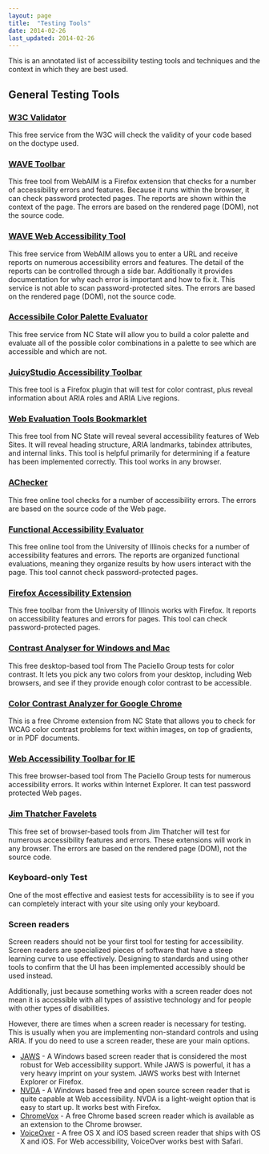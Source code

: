 ```yaml
---
layout: page
title:  "Testing Tools"
date: 2014-02-26
last_updated: 2014-02-26
---
```


This is an annotated list of accessibility testing tools and techniques and the context in which they are best used.

General Testing Tools
---------------------

### [W3C Validator](http://validator.w3.org/)

This free service from the W3C will check the validity of your code based on the doctype used.

### [WAVE Toolbar](http://wave.webaim.org/toolbar)

This free tool from WebAIM is a Firefox extension that checks for a number of accessibility errors and features. Because it runs within the browser, it can check password protected pages. The reports are shown within the context of the page. The errors are based on the rendered page (DOM), not the source code.

### [WAVE Web Accessibility Tool](http://wave.webaim.org/>)

This free service from WebAIM allows you to enter a URL and receive reports on numerous accessibility errors and features. The detail of the reports can be controlled through a side bar. Additionally it provides documentation for why each error is important and how to fix it. This service is not able to scan password-protected sites. The errors are based on the rendered page (DOM), not the source code.

### [Accessibile Color Palette Evaluator](http://go.ncsu.edu/accessible-color-palette)

This free service from NC State will allow you to build a color palette and evaluate all of the possible color combinations in a palette to see which are accessible and which are not.

### [JuicyStudio Accessibility Toolbar](https://addons.mozilla.org/en-US/firefox/addon/juicy-studio-accessibility-too/)

This free tool is a Firefox plugin that will test for color contrast, plus reveal information about ARIA roles and ARIA Live regions.

### [Web Evaluation Tools Bookmarklet](http://accessibility.oit.ncsu.edu/tools/web-evaluation-tools/)

This free tool from NC State will reveal several accessibility features of Web Sites. It will reveal heading structure, ARIA landmarks, tabindex attributes, and internal links. This tool is helpful primarily for determining if a feature has been implemented correctly. This tool works in any browser.

### [AChecker](http://achecker.ca/checker/index.php)

This free online tool checks for a number of accessibility errors. The errors are based on the source code of the Web page.

### [Functional Accessibility Evaluator](http://fae.cita.uiuc.edu/)

This free online tool from the University of Illinois checks for a number of accessibility features and errors. The reports are organized functional evaluations, meaning they organize results by how users interact with the page. This tool cannot check password-protected pages.

### [Firefox Accessibility Extension](http://firefox.cita.illinois.edu/)

This free toolbar from the University of Illinois works with Firefox. It reports on accessibility features and errors for pages. This tool can check password-protected pages.

### [Contrast Analyser for Windows and Mac](http://www.paciellogroup.com/resources/contrastAnalyser)

This free desktop-based tool from The Paciello Group tests for color contrast. It lets you pick any two colors from your desktop, including Web browsers, and see if they provide enough color contrast to be accessible.

### [Color Contrast Analyzer for Google Chrome](http://accessibility.oit.ncsu.edu/tools/color-contrast-chrome/)

This is a free Chrome extension from NC State that allows you to check for WCAG color contrast problems for text within images, on top of gradients, or in PDF documents.

### [Web Accessibility Toolbar for IE](http://www.paciellogroup.com/resources/wat/ie)

This free browser-based tool from The Paciello Group tests for numerous accessibility errors. It works within Internet Explorer. It can test password protected Web pages.

### [Jim Thatcher Favelets](http://jimthatcher.com/favelets/)

This free set of browser-based tools from Jim Thatcher will test for numerous accessibility features and errors. These extensions will work in any browser. The errors are based on the rendered page (DOM), not the source code.

### Keyboard-only Test

One of the most effective and easiest tests for accessibility is to see if you can completely interact with your site using only your keyboard.

### Screen readers

Screen readers should not be your first tool for testing for accessibility. Screen readers are specialized pieces of software that have a steep learning curve to use effectively. Designing to standards and using other tools to confirm that the UI has been implemented accessibly should be used instead.

Additionally, just because something works with a screen reader does not mean it is accessible with all types of assistive technology and for people with other types of disabilities.

However, there are times when a screen reader is necessary for testing. This is usually when you are implementing non-standard controls and using ARIA. If you do need to use a screen reader, these are your main options.

-   [JAWS](http://www.freedomscientific.com/products/fs/jaws-product-page.asp) - A Windows based screen reader that is considered the most robust for Web accessibility support. While JAWS is powerful, it has a very heavy imprint on your system. JAWS works best with Internet Explorer or Firefox.
-   [NVDA](http://www.nvda-project.org/) - A Windows based free and open source screen reader that is quite capable at Web accessibility. NVDA is a light-weight option that is easy to start up. It works best with Firefox.
-   [ChromeVox](http://www.chromevox.com/) - A free Chrome based screen reader which is available as an extension to the Chrome browser.
-   [VoiceOver](http://www.apple.com/accessibility/voiceover/) - A free OS X and iOS based screen reader that ships with OS X and iOS. For Web accessibility, VoiceOver works best with Safari.

